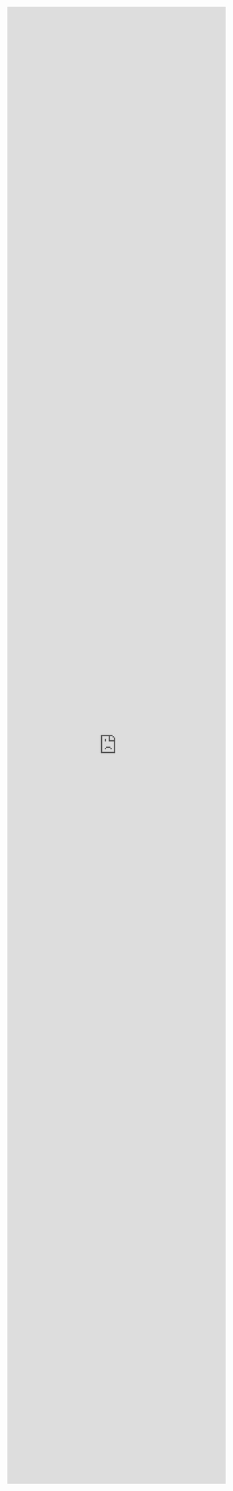 
<iframe xml 
style="position:relative; top:100; left:0; bottom:0; right:0; width:100%; height:85vh; border:none; margin:0; padding:0; overflow:hidden; z-index:999999;"  src="https://nbviewer.org/github/DataWranglerPro/quartz/blob/v4/content/Assets/notebooks/analyzing_student_performance.ipynb"></iframe>














